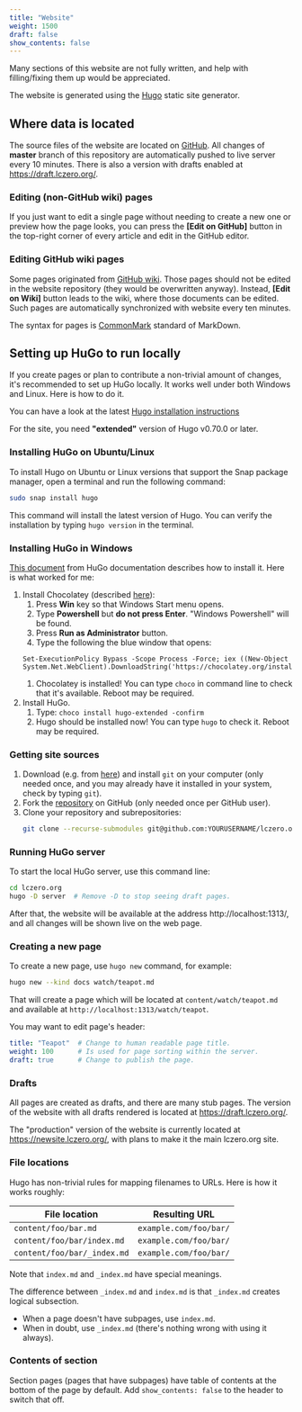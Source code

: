 ```yaml
---
title: "Website"
weight: 1500
draft: false
show_contents: false
---
```


Many sections of this website are not fully written, and help with filling/fixing them up would be appreciated.

The website is generated using the [Hugo](https://gohugo.io) static site generator.


## Where data is located

The source files of the website are located on [GitHub](https://github.com/LeelaChessZero/lczero.org/blob/master/content/). All changes of **master** branch of this repository are automatically pushed to live server every 10 minutes. There is also a version with drafts enabled at https://draft.lczero.org/.

### Editing (non-GitHub wiki) pages

If you just want to edit a single page without needing to create a new one or preview how the page looks, you can press the **[Edit on GitHub]** button in the top-right corner of every article and edit in the GitHub editor.

### Editing GitHub wiki pages

Some pages originated from [GitHub wiki](https://github.com/LeelaChessZero/lc0/wiki). Those pages should not be edited in the website repository (they would be overwritten anyway). Instead, **[Edit on Wiki]** button leads to the wiki, where those documents can be edited. Such pages are automatically synchronized with website every ten minutes.

The syntax for pages is [CommonMark](https://commonmark.org/) standard of MarkDown.

## Setting up HuGo to run locally

If you create pages or plan to contribute a non-trivial amount of changes, it's recommended to set up HuGo locally. It works well under both Windows and Linux. Here is how to do it.
 
You can have a look at the latest [Hugo installation instructions](https://gohugo.io/installation/)

For the site, you need **"extended"** version of Hugo v0.70.0 or later.

### Installing HuGo on Ubuntu/Linux

To install Hugo on Ubuntu or Linux versions that support the Snap package manager, open a terminal and run the following command:

```bash
sudo snap install hugo
```

This command will install the latest version of Hugo. You can verify the installation by typing `hugo version` in the terminal.

### Installing HuGo in Windows

[This document](https://gohugo.io/getting-started/installing/) from HuGo documentation describes how to install it. Here is what worked for me:

1. Install Chocolatey (described [here](https://chocolatey.org/install)):
    1. Press **Win** key so that Windows Start menu opens.
    1. Type **Powershell** but **do not press Enter**. "Windows Powershell" will be found.
    1. Press **Run as Administrator** button.
    1. Type the following the blue window that opens:
    ```
    Set-ExecutionPolicy Bypass -Scope Process -Force; iex ((New-Object System.Net.WebClient).DownloadString('https://chocolatey.org/install.ps1'))
    ```
    1. Chocolatey is installed! You can type `choco` in command line to check that it's available. Reboot may be required.
1. Install HuGo.
    1. Type:  `choco install hugo-extended -confirm`
    1. Hugo should be installed now! You can type `hugo` to check it. Reboot may be required.

### Getting site sources

1. Download (e.g. from [here](https://git-scm.com/download/win)) and install `git` on your computer (only needed once, and you may already have it installed in your system, check by typing `git`).
2. Fork the [repository](https://github.com/LeelaChessZero/lczero.org) on GitHub (only needed once per GitHub user).
3. Clone your repository and subrepositories:  
    ```bash
    git clone --recurse-submodules git@github.com:YOURUSERNAME/lczero.org.git
    ```

### Running HuGo server

To start the local HuGo server, use this command line:

```bash
cd lczero.org
hugo -D server  # Remove -D to stop seeing draft pages.
```

After that, the website will be available at the address http://localhost:1313/, and all changes will be shown live on the web page.

### Creating a new page

To create a new page, use `hugo new` command, for example:

```bash
hugo new --kind docs watch/teapot.md
```
That will create a page which will be located at `content/watch/teapot.md` and available at `http://localhost:1313/watch/teapot`.

You may want to edit page's header:

```yaml
title: "Teapot"  # Change to human readable page title.
weight: 100      # Is used for page sorting within the server.
draft: true      # Change to publish the page.
```

### Drafts

All pages are created as drafts, and there are many stub pages.
The version of the website with all drafts rendered is located at https://draft.lczero.org/.

The "production" version of the website is currently located at https://newsite.lczero.org/,
with plans to make it the main lczero.org site.

### File locations

Hugo has non-trivial rules for mapping filenames to URLs. Here is how it works roughly:

|File location|Resulting URL|
|---|---|
|`content/foo/bar.md`|`example.com/foo/bar/`|
|`content/foo/bar/index.md`|`example.com/foo/bar/`|
|`content/foo/bar/_index.md`|`example.com/foo/bar/`|

Note that `index.md` and `_index.md` have special meanings.

The difference between `_index.md` and `index.md` is that `_index.md` creates logical subsection.

* When a page doesn't have subpages, use `index.md`.
* When in doubt, use `_index.md` (there's nothing wrong with using it always).

### Contents of section

Section pages (pages that have subpages) have table of contents at the bottom of the page
by default. Add `show_contents: false` to the header to switch that off.

